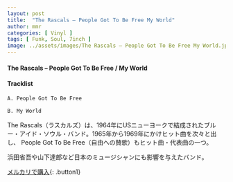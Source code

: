 ```yaml
---
layout: post
title:  "The Rascals – People Got To Be Free My World"
author: mmr
categories: [ Vinyl ]
tags: [ Funk, Soul, 7inch ]
image: ../assets/images/The Rascals – People Got To Be Free My World.jpg
---
```


#### The Rascals – People Got To Be Free / My World

#### Tracklist
```md
A. People Got To Be Free

B. My World
```

The Rascals（ラスカルズ）は、1964年にUSニューヨークで結成されたブルー・アイド・ソウル・バンド。1965年から1969年にかけヒット曲を次々と出し、 People Got To Be Free（自由への賛歌）もヒット曲・代表曲の一つ。 

浜田省吾や山下達郎など日本のミュージシャンにも影響を与えたバンド。

[メルカリで購入](https://jp.mercari.com/item/m47977727974){: .button1}

